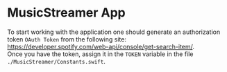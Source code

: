 # MusicStreamer App
To start working with the application one should generate an authorization token `OAuth Token` from the following site: https://developer.spotify.com/web-api/console/get-search-item/.  
Once you have the token, assign it in the `TOKEN` variable in the file `./MusicStreamer/Constants.swift`.
